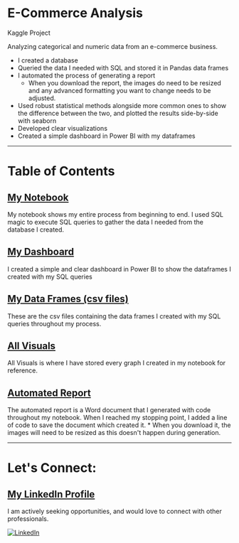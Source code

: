 # E-Commerce Analysis
Kaggle Project

Analyzing categorical and numeric data from an e-commerce business.

* I created a database
* Queried the data I needed with SQL and stored it in Pandas data frames
* I automated the process of generating a report
    * When you download the report, the images do need to be resized and any advanced formatting you want to change needs to be adjusted.
* Used robust statistical methods alongside more common ones to show the difference between the two, and plotted the results side-by-side with seaborn
* Developed clear visualizations
* Created a simple dashboard in Power BI with my dataframes
***
# Table of Contents
## [My Notebook](https://github.com/therealchriswoodward/e-commerce-analysis/blob/main/Notebook.ipynb)

My notebook shows my entire process from beginning to end. I used SQL magic to execute SQL queries to gather the data I needed from the database I created.

## [My Dashboard](https://github.com/therealchriswoodward/e-commerce-analysis/tree/main/Dashboard%20Screenshots)

I created a simple and clear dashboard in Power BI to show the dataframes I created with my SQL queries

## [My Data Frames (csv files)](https://github.com/therealchriswoodward/e-commerce-analysis/tree/main/My%20Data%20Frames)

These are the csv files containing the data frames I created with my SQL queries throughout my process.

## [All Visuals](https://github.com/therealchriswoodward/e-commerce-analysis/tree/main/All%20Visuals)

All Visuals is where I have stored every graph I created in my notebook for reference.

## [Automated Report](https://github.com/therealchriswoodward/e-commerce-analysis/blob/main/REPORT.docx)

The automated report is a Word document that I generated with code throughout my notebook. When I reached my stopping point, I added a line of code to save the document which created it. * When you download it, the images will need to be resized as this doesn't happen during generation.

***

# Let's Connect:

## [My LinkedIn Profile](https://www.linkedin.com/in/christopher-woodward-b24b43316/)

I am actively seeking opportunities, and would love to connect with other professionals.

[![LinkedIn](https://img.shields.io/badge/LinkedIn-blue?logo=linkedin&logoColor=white&style=for-the-badge)](https://www.linkedin.com/in/your-profile)

